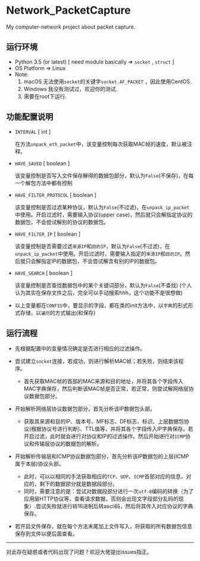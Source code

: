 # Network_PacketCapture
My computer-network project about packet capture. 

## 运行环境
+ Python 3.5 (or latest)        [ need module basically => `socket` ,  `struct` ]
+ OS Platform   =>   Linux
+ Note:  
    1. macOS 无法使用`socket`的关键字`socket.AF_PACKET` ，因此使用CentOS.
    2. Windows 我没有测试过，欢迎你的测试.
    3. 需要在root下运行.

## 功能配置说明
+ `INTERVAL`  [ int ]

    在方法`unpack_eth_packet`中，该变量控制每次获取MAC帧的速度，默认被注释。
    
+ `HAVE_SAVED`  [ boolean ]

    该变量控制是否写入文件保存解得的数据包部分，默认为`False`(不保存)，在每一个解包方法中都有控制
    
+ `HAVE_FILTER_PROTOCOL`  [ boolean ]

    该变量控制是否过滤某种协议，默认为`False`(不过滤)，在`unpack_ip_packet`中使用。开启过滤时，需要输入协议(upper case)，然后就只会解指定协议的数据包，不会尝试解别的协议的数据包。
    
+ `HAVE_FILTER_IP`  [ boolean ]

    该变量控制是否需要过滤`来源IP`和`目的IP`，默认为`False`(不过滤)，在`unpack_ip_packet`中使用。开启过滤时，需要输入指定的`来源IP`和`目的IP`。然后就只会解指定IP的数据包，不会尝试解含有别的IP的数据包。
    
+ `HAVE_SEARCH`  [ boolean ]

    该变量控制是否查找数据包中的某个关键词部分，默认为`False`(不查找) (个人认为其实在保存文件之后，完全可以手动搜索hhh，这个功能不是很想做)
    
+ 以上变量都在`CONFIG`中，要显示的字段，都在类的init方法中，以`字典`的形式形式存储，以`遍历`的方式输出(和保存)

## 运行流程
+ 先根据配置中的变量情况确定是否进行相应的过滤操作。 

+ 尝试建立`socket`连接，若成功，则进行解析MAC帧；若失败，则结束该程序。
    + 首先获取MAC帧的首部的MAC来源和目的地址，并将其各个字段传入MAC字典保存，然后判断该MAC帧是否正常，若正常，则尝试解网络层协议数据包部分。

+ 开始解析网络层协议数据包部分，首先分析该IP数据包头部。
    + 获取其来源和目的IP、版本号、MF标志、DF标志、标识、上层数据包协议(根据协议号进行判断)、TTL值等，并将其各个字段传入IP字典保存。若开启过滤，此时就会进行对协议和IP的过滤操作。然后开始进行对`ICMP`协议和传输层协议的数据包的解析。

+ 开始解析传输层和ICMP协议数据包部分，首先分析该IP数据包的上层(ICMP属于本层)协议头部。
    + 此时，可以以相同的手法获取相应的`TCP`、`UDP`、`ICMP`首部对应的信息，对应的，剩下的数据部分就是数据段部分。
    + 同时，需要注意的是：尝试对数据段部分进行一次`utf-8`编码的转换（为了应用层HTTP协议等，查看请求数据，否则会出现文字段部分乱码的现象）.尝试失败就进行转16进制后转ascii码，然后将其传入对应协议的字典保存。

+ 若开启文件保存，就在每个方法末尾加上文件写入，将获取的所有数据包信息保存到文件以便后面查看。

--- 

对此存在疑惑或者代码出现了问题？欢迎大佬提出issues指正。



    


